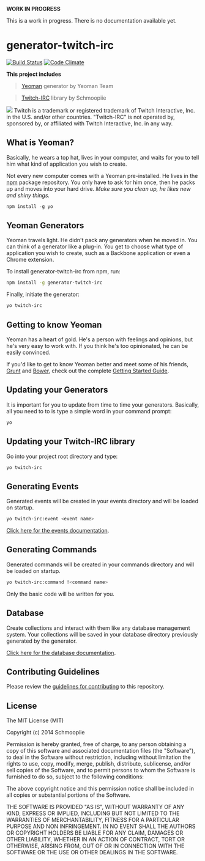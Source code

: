 **WORK IN PROGRESS**

This is a work in progress. There is no documentation available yet.

# generator-twitch-irc
[![Build Status](https://secure.travis-ci.org/Schmoopiie/generator-twitch-irc.png?branch=master)](https://travis-ci.org/Schmoopiie/generator-twitch-irc) [![Code Climate](https://codeclimate.com/github/Schmoopiie/generator-twitch-irc/badges/gpa.svg)](https://codeclimate.com/github/Schmoopiie/generator-twitch-irc)

**This project includes**
> [Yeoman](http://yeoman.io) generator by Yeoman Team

> [Twitch-IRC](https://github.com/Schmoopiie/Twitch-IRC) library by Schmoopiie

![](http://i.imgur.com/7PMEvN5.png)
Twitch is a trademark or registered trademark of Twitch Interactive, Inc. in the U.S. and/or other countries. "Twitch-IRC" is not operated by, sponsored by, or affiliated with Twitch Interactive, Inc. in any way.

## What is Yeoman?

Basically, he wears a top hat, lives in your computer, and waits for you to tell him what kind of application you wish to create.

Not every new computer comes with a Yeoman pre-installed. He lives in the [npm](https://npmjs.org) package repository. You only have to ask for him once, then he packs up and moves into your hard drive. *Make sure you clean up, he likes new and shiny things.*

```javascript
npm install -g yo
```

## Yeoman Generators

Yeoman travels light. He didn't pack any generators when he moved in. You can think of a generator like a plug-in. You get to choose what type of application you wish to create, such as a Backbone application or even a Chrome extension.

To install generator-twitch-irc from npm, run:

```bash
npm install -g generator-twitch-irc
```

Finally, initiate the generator:

```bash
yo twitch-irc
```

## Getting to know Yeoman

Yeoman has a heart of gold. He's a person with feelings and opinions, but he's very easy to work with. If you think he's too opinionated, he can be easily convinced.

If you'd like to get to know Yeoman better and meet some of his friends, [Grunt](http://gruntjs.com) and [Bower](http://bower.io), check out the complete [Getting Started Guide](https://github.com/yeoman/yeoman/wiki/Getting-Started).

## Updating your Generators

It is important for you to update from time to time your generators. Basically, all you need to to is type a simple word in your command prompt:

```bash
yo
```

## Updating your Twitch-IRC library

Go into your project root directory and type:

```bash
yo twitch-irc
```

## Generating Events

Generated events will be created in your events directory and will be loaded on startup.

```bash
yo twitch-irc:event <event name>
```

[Click here for the events documentation](https://github.com/Schmoopiie/generator-twitch-irc/blob/master/EVENTS.md).

## Generating Commands

Generated commands will be created in your commands directory and will be loaded on startup.

```bash
yo twitch-irc:command !<command name>
```

Only the basic code will be written for you.

## Database

Create collections and interact with them like any database management system. Your collections will be saved in your database directory previously generated by the generator.

[Click here for the database documentation](https://github.com/Schmoopiie/generator-twitch-irc/blob/master/DATABASE.md).

## Contributing Guidelines

Please review the [guidelines for contributing](https://github.com/Schmoopiie/generator-twitch-irc/blob/master/CONTRIBUTING.md) to this repository.

## License

The MIT License (MIT)

Copyright (c) 2014 Schmoopiie

Permission is hereby granted, free of charge, to any person obtaining a copy
of this software and associated documentation files (the "Software"), to deal
in the Software without restriction, including without limitation the rights
to use, copy, modify, merge, publish, distribute, sublicense, and/or sell
copies of the Software, and to permit persons to whom the Software is
furnished to do so, subject to the following conditions:

The above copyright notice and this permission notice shall be included in
all copies or substantial portions of the Software.

THE SOFTWARE IS PROVIDED "AS IS", WITHOUT WARRANTY OF ANY KIND, EXPRESS OR
IMPLIED, INCLUDING BUT NOT LIMITED TO THE WARRANTIES OF MERCHANTABILITY,
FITNESS FOR A PARTICULAR PURPOSE AND NON INFRINGEMENT. IN NO EVENT SHALL THE
AUTHORS OR COPYRIGHT HOLDERS BE LIABLE FOR ANY CLAIM, DAMAGES OR OTHER
LIABILITY, WHETHER IN AN ACTION OF CONTRACT, TORT OR OTHERWISE, ARISING FROM,
OUT OF OR IN CONNECTION WITH THE SOFTWARE OR THE USE OR OTHER DEALINGS IN
THE SOFTWARE.
